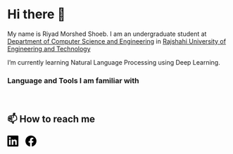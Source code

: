 # Hi there 👋
My name is Riyad Morshed Shoeb. I am an undergraduate student at [Department of Computer Science and Engineering](https://www.cse.ruet.ac.bd/) in [Rajshahi University of Engineering and Technology](https://www.ruet.ac.bd)

I’m currently learning Natural Language Processing using Deep Learning.

### Language and Tools I am familiar with
<img src="https://simpleicons.org/icons/c.svg" alt="" width="25px">&nbsp;&nbsp;&nbsp;<img src="https://simpleicons.org/icons/cplusplus.svg" alt="" width="25px">&nbsp;&nbsp;&nbsp;<img src="https://simpleicons.org/icons/python.svg" alt="" width="25px">&nbsp;&nbsp;&nbsp;

**📫 How to reach me**
----
[<img src="linkedin.svg" alt="rmshoeb | LinkedIn" width="25px">](https://www.linkedin.com/in/rmshoeb)&nbsp;&nbsp;&nbsp;
[<img src="facebook.svg" alt="R.M. Shoeb | Facebook" width="25px">](https://www.facebook.com/rmShoeb14)

<!--
**rmShoeb/rmShoeb** is a ✨ _special_ ✨ repository because its `README.md` (this file) appears on your GitHub profile.

Here are some ideas to get you started:

- 🔭 I’m currently working on ...
- 🌱 I’m currently learning ...
- 👯 I’m looking to collaborate on ...
- 🤔 I’m looking for help with ...
- 💬 Ask me about ...
- 📫 How to reach me: ...
- 😄 Pronouns: ...
- ⚡ Fun fact: ...
https://github.com/anuraghazra/github-readme-stats
https://simpleicons.org/
<img src="" alt="" width="25px">
-->
